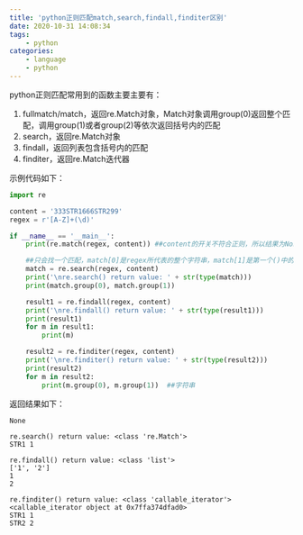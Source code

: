 ```yaml
---
title: 'python正则匹配match,search,findall,finditer区别'
date: 2020-10-31 14:08:34
tags:
	- python
categories:
	- language
	- python
---
```


python正则匹配常用到的函数主要主要有：

1. fullmatch/match，返回re.Match对象，Match对象调用group(0)返回整个匹配，调用group(1)或者group(2)等依次返回括号内的匹配
2. search，返回re.Match对象
3. findall，返回列表包含括号内的匹配
4. finditer，返回re.Match迭代器

示例代码如下：

```python
import re

content = '333STR1666STR299'
regex = r'[A-Z]+(\d)'

if __name__ == '__main__':
    print(re.match(regex, content)) ##content的开关不符合正则，所以结果为None。

    ##只会找一个匹配，match[0]是regex所代表的整个字符串，match[1]是第一个()中的内容，match[2]是第二对()中的内容。
    match = re.search(regex, content)
    print('\nre.search() return value: ' + str(type(match)))
    print(match.group(0), match.group(1))  

    result1 = re.findall(regex, content)
    print('\nre.findall() return value: ' + str(type(result1)))
    print(result1)
    for m in result1:
        print(m)

    result2 = re.finditer(regex, content)
    print('\nre.finditer() return value: ' + str(type(result2)))
    print(result2)
    for m in result2:
        print(m.group(0), m.group(1))  ##字符串
```

返回结果如下：

```
None

re.search() return value: <class 're.Match'>
STR1 1

re.findall() return value: <class 'list'>
['1', '2']
1
2

re.finditer() return value: <class 'callable_iterator'>
<callable_iterator object at 0x7ffa374dfad0>
STR1 1
STR2 2
```

